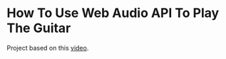 # How To Use Web Audio API To Play The Guitar

Project based on this [video](https://www.youtube.com/watch?v=eEeUFB1iIDo).
